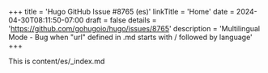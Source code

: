 +++
title = 'Hugo GitHub Issue #8765 (es)'
linkTitle = 'Home'
date = 2024-04-30T08:11:50-07:00
draft = false
details = 'https://github.com/gohugoio/hugo/issues/8765'
description = 'Multilingual Mode - Bug when "url" defined in .md starts with / followed by language'
+++

This is content/es/_index.md
